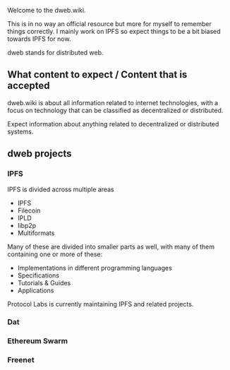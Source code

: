 Welcome to the dweb.wiki.

This is in no way an official resource but more
for myself to remember things correctly. I mainly work on IPFS so expect things
to be a bit biased towards IPFS for now.

dweb stands for distributed web.

## What content to expect / Content that is accepted

dweb.wiki is about all information related to internet technologies, with a 
focus on technology that can be classified as decentralized or distributed.

Expect information about anything related to decentralized or distributed systems.

## dweb projects

### IPFS

IPFS is divided across multiple areas

* IPFS
* Filecoin
* IPLD
* libp2p
* Multiformats

Many of these are divided into smaller parts as well, with many of them containing
one or more of these:

* Implementations in different programming languages
* Specifications
* Tutorials & Guides
* Applications

Protocol Labs is currently maintaining IPFS and related projects.

### Dat

### Ethereum Swarm

### Freenet
